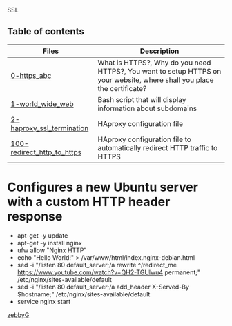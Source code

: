  SSL

## Table of contents
Files | Description
----- | -----------
[0-https_abc](./0-https_abc) | What is HTTPS?, Why do you need HTTPS?, You want to setup HTTPS on your website, where shall you place the certificate?
[1-world_wide_web](./1-world_wide_web) | Bash script that will display information about subdomains
[2-haproxy_ssl_termination](./2-haproxy_ssl_termination) | HAproxy configuration file
[100-redirect_http_to_https](./100-redirect_http_to_https) | HAproxy configuration file to automatically redirect HTTP traffic to HTTPS

# Configures a new Ubuntu server with a custom HTTP header response
- apt-get -y update
- apt-get -y install nginx
- ufw allow "Nginx HTTP"
- echo "Hello World!" > /var/www/html/index.nginx-debian.html
- sed -i "/listen 80 default_server;/a rewrite ^/redirect_me https://www.youtube.com/watch?v=QH2-TGUlwu4 permanent;" /etc/nginx/sites-available/default
- sed -i "/listen 80 default_server;/a add_header X-Served-By $hostname;" /etc/nginx/sites-available/default
- service nginx start

<a href="https://github.com/zebbyG?tab=repositories">zebbyG</a>
